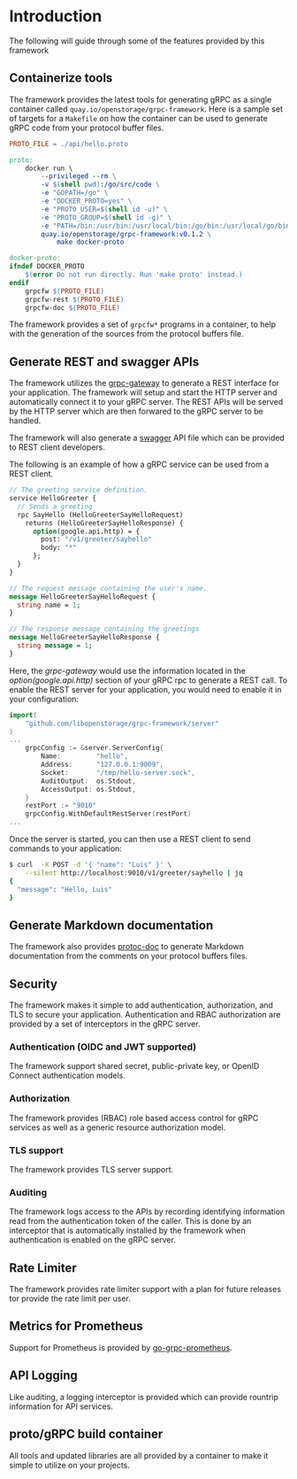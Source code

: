 # Introduction

The following will guide through some of the features provided 
by this framework

## Containerize tools
The framework provides the latest tools for generating gRPC as a single
container called `quay.io/openstorage/grpc-framework`. Here is a
sample set of targets for a `Makefile` on how the container can be
used to generate gRPC code from your protocol buffer files.

```Makefile
PROTO_FILE = ./api/hello.proto

proto:
	docker run \
		--privileged --rm \
		-v $(shell pwd):/go/src/code \
		-e "GOPATH=/go" \
		-e "DOCKER_PROTO=yes" \
		-e "PROTO_USER=$(shell id -u)" \
		-e "PROTO_GROUP=$(shell id -g)" \
		-e "PATH=/bin:/usr/bin:/usr/local/bin:/go/bin:/usr/local/go/bin" \
		quay.io/openstorage/grpc-framework:v0.1.2 \
			make docker-proto

docker-proto:
ifndef DOCKER_PROTO
	$(error Do not run directly. Run 'make proto' instead.)
endif
	grpcfw $(PROTO_FILE)
	grpcfw-rest $(PROTO_FILE)
	grpcfw-doc $(PROTO_FILE)
```

The framework provides a set of `grpcfw*` programs in a container,
to help with the generation of the sources from the protocol buffers file.

## Generate REST and swagger APIs
The framework utilizes the [grpc-gateway] to generate a REST interface
for your application. The framework will setup and start the HTTP server
and automatically connect it to your gRPC server. The REST APIs will be
served by the HTTP server which are then forwared to the gRPC server
to be handled.

The framework will also generate a [swagger] API file which can be
provided to REST client developers.

[grpc-gateway]: https://grpc-ecosystem.github.io/grpc-gateway/
[swagger]: https://swagger.io/

The following is an example of how a gRPC service can be used from a REST
client. 

```proto
// The greeting service definition.
service HelloGreeter {
  // Sends a greeting
  rpc SayHello (HelloGreeterSayHelloRequest)
    returns (HelloGreeterSayHelloResponse) {
      option(google.api.http) = {
        post: "/v1/greeter/sayhello"
        body: "*"
      };
  }
}

// The request message containing the user's name.
message HelloGreeterSayHelloRequest {
  string name = 1;
}

// The response message containing the greetings
message HelloGreeterSayHelloResponse {
  string message = 1;
}
```

Here, the _grpc-gateway_ would use the information located in the _option(google.api.http)_
section of your gRPC rpc to generate a REST call. To enable the REST server
for your application, you would need to enable it in your configuration:

```go
import(
	"github.com/libopenstorage/grpc-framework/server"
)
...
	grpcConfig := &server.ServerConfig{
		Name:         "hello",
		Address:      "127.0.0.1:9009",
		Socket:       "/tmp/hello-server.sock",
		AuditOutput:  os.Stdout,
		AccessOutput: os.Stdout,
	}
    restPort := "9010"
	grpcConfig.WithDefaultRestServer(restPort)
...
```

Once the server is started, you can then use a REST client to send commands
to your application:

```bash
$ curl  -X POST -d '{ "name": "Luis" }' \
    --silent http://localhost:9010/v1/greeter/sayhello | jq
{
  "message": "Hello, Luis"
}
```

## Generate Markdown documentation
The framework also provides [protoc-doc] to generate Markdown documentation from
the comments on your protocol buffers files. 

## Security
The framework makes it simple to add authentication, authorization, and TLS
to secure your application. Authentication and RBAC authorization are provided
by a set of interceptors in the gRPC server. 

### Authentication (OIDC and JWT supported)
The framework support shared secret, public-private key, or OpenID Connect
authentication models.

### Authorization
The framework provides (RBAC) role based access control for gRPC services as
well as a generic resource authorization model.

### TLS support
The framework provides TLS server support.

### Auditing
The framework logs access to the APIs by recording identifying information read
from the authentication token of the caller. This is done by an interceptor
that is automatically installed by the framework when authentication
is enabled on the gRPC server.

## Rate Limiter
The framework provides rate limiter support with a plan for future releases
tor provide the rate limit per user.

## Metrics for Prometheus
Support for Prometheus is provided by [go-grpc-prometheus].

## API Logging
Like auditing, a logging interceptor is provided which can provide rountrip
information for API services.

## proto/gRPC build container
All tools and updated libraries are all provided by a container to make it
simple to utilize on your projects.

[protoc-doc]: https://github.com/pseudomuto/protoc-gen-doc
[go-grpc-prometheus]: https://github.com/grpc-ecosystem/go-grpc-prometheus

